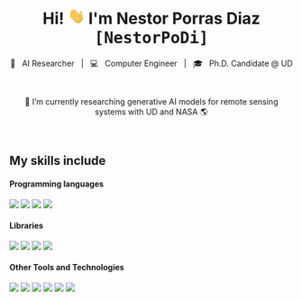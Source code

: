 <div align="center">
<h1> Hi! <img src="https://github.com/ABSphreak/ABSphreak/blob/master/gifs/Hi.gif" width="30px"> I'm Nestor Porras Diaz <tt> [NestorPoDi] </tt>  </h1>
<p align="center"> 🤖 &nbsp; AI Researcher &nbsp; | &nbsp; 💻 &nbsp; Computer Engineer &nbsp; | &nbsp; 🎓 &nbsp; Ph.D. Candidate @ UD</p>
<br/>
</div>

<div align="center">
<p align="center">🔭 I’m currently researching generative AI models for remote sensing systems with UD and NASA 🌎 </p>
<br/>
</div>

## My skills include

<!--
<h4> Programming languages </h4>
<span> 
  <img width="5%" src="https://raw.githubusercontent.com/yurijserrano/Github-Profile-Readme-Logos/470140ebab708f2275b853ba3b105dfdcd09c152/programming%20languages/python.svg"> 
  <img width="5%" src="https://github.com/yurijserrano/Github-Profile-Readme-Logos/blob/master/programming%20languages/c%2B%2B.svg"> 
  <img width="5%" src="https://github.com/yurijserrano/Github-Profile-Readme-Logos/blob/master/programming%20languages/java.svg"> 
</span>
-->

<h4> Programming languages </h4>
<span> 
  <img src="https://img.shields.io/badge/python-3670A0?style=for-the-badge&logo=python&logoColor=ffdd54">
  <img src="https://img.shields.io/badge/c++-%2300599C.svg?style=for-the-badge&logo=c%2B%2B&logoColor=white">
  <img src="https://img.shields.io/badge/java-%23ED8B00.svg?style=for-the-badge&logo=openjdk&logoColor=white">
  <img src="https://img.shields.io/badge/javascript-%23323330.svg?style=for-the-badge&logo=javascript&logoColor=%23F7DF1E">
</span>

<h4> Libraries </h4>
<span> 
  <img src="https://img.shields.io/badge/PyTorch-%23EE4C2C.svg?style=for-the-badge&logo=PyTorch&logoColor=white">
  <img src="https://img.shields.io/badge/pandas-%23150458.svg?style=for-the-badge&logo=pandas&logoColor=white">
  <img src="https://img.shields.io/badge/numpy-%23013243.svg?style=for-the-badge&logo=numpy&logoColor=white">
  <img src="https://img.shields.io/badge/Matplotlib-%23ffffff.svg?style=for-the-badge&logo=Matplotlib&logoColor=black">
</span>

<h4> Other Tools and Technologies </h4>
<span>
  <img src="https://img.shields.io/badge/Microsoft%20SQL%20Server-CC2927?style=for-the-badge&logo=microsoft%20sql%20server&logoColor=white">
  <img src="https://img.shields.io/badge/mysql-4479A1.svg?style=for-the-badge&logo=mysql&logoColor=white">
  <img src="https://img.shields.io/badge/AWS-%23FF9900.svg?style=for-the-badge&logo=amazon-aws&logoColor=white">
</span>

<span>
  <img src="https://img.shields.io/badge/html5-%23E34F26.svg?style=for-the-badge&logo=html5&logoColor=white">
  <img src="https://img.shields.io/badge/css3-%231572B6.svg?style=for-the-badge&logo=css3&logoColor=white">
  <img src="https://img.shields.io/badge/bootstrap-%238511FA.svg?style=for-the-badge&logo=bootstrap&logoColor=white">
</span>
